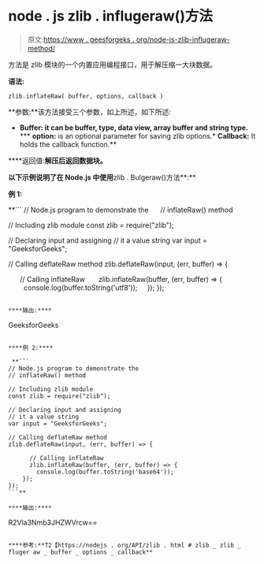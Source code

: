 # node . js zlib . influgeraw()方法

> 原文:[https://www . geesforgeks . org/node-js-zlib-influgeraw-method/](https://www.geeksforgeeks.org/node-js-zlib-inflateraw-method/)

方法是 zlib 模块的一个内置应用编程接口，用于解压缩一大块数据。

**语法:**

```
zlib.inflateRaw( buffer, options, callback )
```

**参数:**该方法接受三个参数，如上所述，如下所述:

*   **Buffer: it can be buffer, type, data view, array buffer and string type.**
***   **option:** is an optional parameter for saving zlib options.*   **Callback:** It holds the callback function.**

****返回值:**解压后返回数据块。**

**以下示例说明了在 Node.js 中使用**zlib . Bulgeraw()方法**:**

****例 1:****

 **```
// Node.js program to demonstrate the     
// inflateRaw() method

// Including zlib module
const zlib = require("zlib");

// Declaring input and assigning
// it a value string
var input = "GeeksforGeeks";

// Calling deflateRaw method
zlib.deflateRaw(input, (err, buffer) => {

      // Calling inflateRaw
      zlib.inflateRaw(buffer, (err, buffer) => {
        console.log(buffer.toString('utf8'));
    });
});
```** 

****输出:****

```
GeeksforGeeks 
```

****例 2:****

 **```
// Node.js program to demonstrate the     
// inflateRaw() method

// Including zlib module
const zlib = require("zlib");

// Declaring input and assigning
// it a value string
var input = "GeeksforGeeks";

// Calling deflateRaw method
zlib.deflateRaw(input, (err, buffer) => {

      // Calling inflateRaw
      zlib.inflateRaw(buffer, (err, buffer) => {
        console.log(buffer.toString('base64'));
    });
});
```** 

****输出:****

```
R2Vla3Nmb3JHZWVrcw== 
```

****参考:**T2【https://nodejs . org/API/zlib . html # zlib _ zlib _ fluger aw _ buffer _ options _ callback**